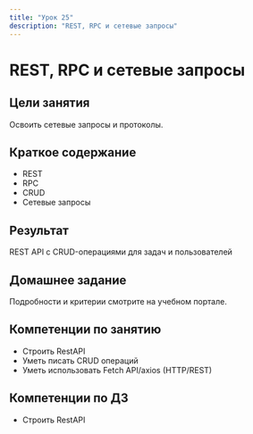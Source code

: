 ```yaml
---
title: "Урок 25"
description: "REST, RPC и сетевые запросы"
---
```


# REST, RPC и сетевые запросы

<!-- s -->

## Цели занятия

Освоить сетевые запросы и протоколы.

<!-- s -->

## Краткое содержание

- REST
- RPC
- CRUD
- Сетевые запросы

<!-- s -->

## Результат

REST API с CRUD-операциями для задач и пользователей

<!-- s -->

## Домашнее задание

Подробности и критерии смотрите на учебном портале.

<!-- s -->

## Компетенции по занятию

- Строить RestAPI
- Уметь писать CRUD операций
- Уметь использовать Fetch API/axios (HTTP/REST)

<!-- s -->

## Компетенции по ДЗ

- Строить RestAPI
